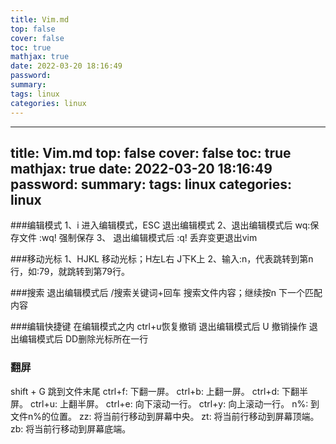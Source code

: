 ```yaml
---
title: Vim.md
top: false
cover: false
toc: true
mathjax: true
date: 2022-03-20 18:16:49
password:
summary:
tags: linux
categories: linux
---
```

---
title: Vim.md
top: false
cover: false
toc: true
mathjax: true
date: 2022-03-20 18:16:49
password:
summary:
tags: linux
categories: linux
---
###编辑模式
1、i 进入编辑模式，ESC 退出编辑模式
2、退出编辑模式后 wq:保存文件 :wq! 强制保存 
3、 退出编辑模式后 :q! 丢弃变更退出vim


###移动光标
1、HJKL 移动光标；H左L右 J下K上
2、输入:n，代表跳转到第n行，如:79，就跳转到第79行。


###搜索
 退出编辑模式后 /搜索关键词+回车 搜索文件内容；继续按n 下一个匹配内容

###编辑快捷键
在编辑模式之内 ctrl+u恢复撤销
退出编辑模式后  U 撤销操作
退出编辑模式后 DD删除光标所在一行



### 翻屏
shift + G 跳到文件末尾
ctrl+f: 下翻一屏。
ctrl+b: 上翻一屏。
ctrl+d: 下翻半屏。
 ctrl+u: 上翻半屏。
ctrl+e: 向下滚动一行。
ctrl+y: 向上滚动一行。
n%: 到文件n%的位置。
zz: 将当前行移动到屏幕中央。
zt: 将当前行移动到屏幕顶端。
zb: 将当前行移动到屏幕底端。
